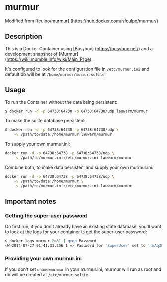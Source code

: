 # murmur

Modified from [fculpo/murmur] (https://hub.docker.com/r/fculpo/murmur/)

## Description

This is a Docker Container using [Busybox] (https://busybox.net/) and a development snapshot of [Murmur] (https://wiki.mumble.info/wiki/Main_Page).

It's configured to look for the configuration file in `/etc/murmur.ini` and default db will be at `/home/murmur/murmur.sqlite`.

## Usage

To run the Container without the data being persistent:

```bash
$ docker run -d -p 64738:64738 -p 64738:64738/udp lauwarm/murmur
```

To make the sqlite database persistent:

```bash
$ docker run -d -p 64738:64738 -p 64738:64738/udp \
    -v /path/to/data:/home/murmur lauwarm/murmur
```

To supply your own murmur.ini:

```bash
docker run -d -p 64738:64738 -p 64738:64738/udp \
    -v /path/to/murmur.ini:/etc/murmur.ini lauwarm/murmur
```

Combine both, to make data persistent and supply your own murmur.ini:

```bash
docker run -d -p 64738:64738 -p 64738:64738/udp \
    -v /path/to/data:/home/murmur \
    -v /path/to/murmur.ini:/etc/murmur.ini lauwarm/murmur
```

## Important notes

### Getting the super-user password

On first run, if you don't already have an existing state database, you'll want
to look at the logs for your container to get the super-user password:

```bash
$ docker logs murmur 2>&1 | grep Password
<W>2014-07-27 01:41:31.256 1 => Password for 'SuperUser' set to '(mAq3hkwnkD'
```

### Providing your own murmur.ini

If you don't set `uname=murmur` in your murmur.ini, murmur will run as root and db will be created at `/etc/murmur.sqlite`
